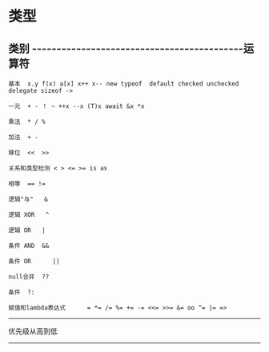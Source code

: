 # 类型
## **类别**	-------------------------------------------**运算符**
```
基本	x.y f(x) a[x] x++ x-- new typeof  default checked unchecked delegate sizeof ->
```
```
一元	+ - ！ ~ ++x --x (T)x await &x *x
```
```
乘法	* / %
```
```
加法	+ -
```
```
移位	<<  >>
```
```
关系和类型检测	< > <= >= is as
```
```
相等	== !=
```
```
逻辑"与"	&
```
```
逻辑 XOR	 ^ 
```
```
逻辑 OR   |
```
```
条件 AND	&&
```
```
条件 OR	   ||
```
```
null合并	??
```
```
条件	?:
```
```
赋值和lambda表达式	  = *= /= %= += -= <<= >>= &= oo ^= |= =>
```
***
优先级从高到低
***




